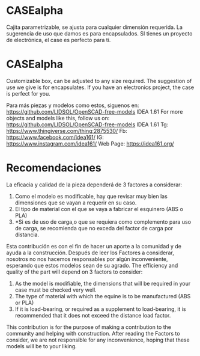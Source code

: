 
# CASEalpha
Cajita parametrizable, se ajusta para cualquier dimensión requerida.
La sugerencia de uso que damos es para encapsulados.
SI tienes un proyecto de electrónica, el case es perfecto para ti.

# CASEalpha
Customizable box, can be adjusted to any size required.
The suggestion of use we give is for encapsulates.
If you have an electronics project, the case is perfect for you.

Para más piezas y modelos como estos, siguenos en:
https://github.com/LIDSOL/OpenSCAD-free-models
IDEA 1.61
For more objects and models like this, follow us on:
https://github.com/LIDSOL/OpenSCAD-free-models
IDEA 1.61
Tg: https://www.thingiverse.com/thing:2875530/
Fb: https://www.facebook.com/idea161/
IG: https://www.instagram.com/idea161/
Web Page: https://idea161.org/

# Recomendaciones
La eficacia y calidad de la pieza dependerá de 3 factores a considerar:
1. Como el modelo es modificable, hay que revisar muy bien las dimensiones que se vayan a requerir en su caso.
2. El tipo de material con el que se vaya a fabricar el esquinero (ABS o PLA) 
3. *Si es de uso de carga,o que se requiera como complemento para uso de carga, se recomienda que no exceda del factor de carga por distancia.

Esta contribución es con el fin de hacer un aporte a la comunidad y de ayuda a la construcción.
Después de leer los Factores a considerar, nosotros no nos hacemos responsables por algún inconveniente, esperando que estos modelos sean de su agrado.
The efficiency and quality of the part will depend on 3 factors to consider:
1. As the model is modifiable, the dimensions that will be required in your case must be checked very well.
2. The type of material with which the equine is to be manufactured (ABS or PLA) 
3. If it is load-bearing, or required as a supplement to load-bearing, it is recommended that it does not exceed the distance load factor.

This contribution is for the purpose of making a contribution to the community and helping with construction.
After reading the Factors to consider, we are not responsible for any inconvenience, hoping that these models will be to your liking.
